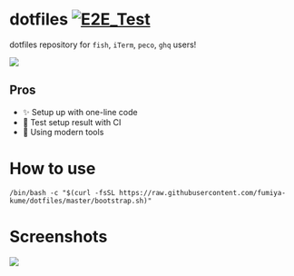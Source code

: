 # dotfiles [![E2E_Test](https://github.com/fumiya-kume/dotfiles/actions/workflows/e2e_test.yml/badge.svg)](https://github.com/fumiya-kume/dotfiles/actions/workflows/e2e_test.yml)

dotfiles repository for `fish`, `iTerm`, `peco`, `ghq` users!

![](https://user-images.githubusercontent.com/16269075/147844407-60c4b210-1dca-47ff-9eac-9e760ac7a113.png)

## Pros

- ✨ Setup up with one-line code
- 🧪 Test setup result with CI
- 💪 Using modern tools

# How to use 

```
/bin/bash -c "$(curl -fsSL https://raw.githubusercontent.com/fumiya-kume/dotfiles/master/bootstrap.sh)"
```

# Screenshots

![](https://user-images.githubusercontent.com/16269075/147844407-60c4b210-1dca-47ff-9eac-9e760ac7a113.png)
